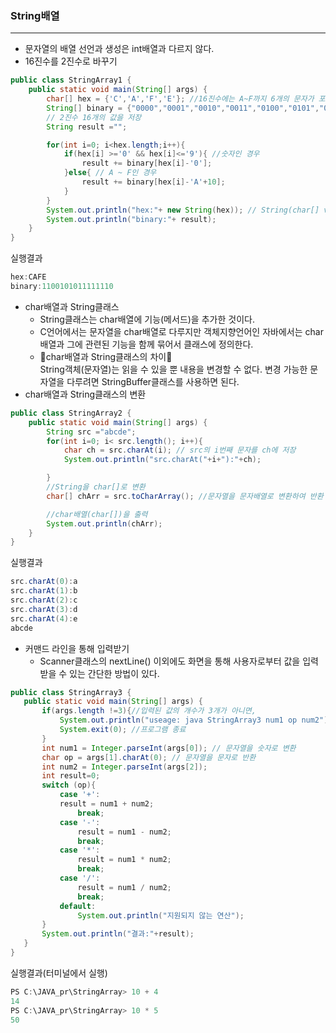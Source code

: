 ### String배열
---
+ 문자열의 배열 선언과 생성은 int배열과 다르지 않다.
+ 16진수를 2진수로 바꾸기
```java
public class StringArray1 {
    public static void main(String[] args) {
        char[] hex = {'C','A','F','E'}; //16진수에는 A~F까지 6개의 문자가 포함되므로 char[]배열로 처리
        String[] binary = {"0000","0001","0010","0011","0100","0101","0110","0111","1000","1001","1010","1011","1100","1101","1110","1111"};
        // 2진수 16개의 값을 저장
        String result ="";

        for(int i=0; i<hex.length;i++){
            if(hex[i] >='0' && hex[i]<='9'){ //숫자인 경우
                result += binary[hex[i]-'0'];
            }else{ // A ~ F인 경우
                result += binary[hex[i]-'A'+10];
            }
        }
        System.out.println("hex:"+ new String(hex)); // String(char[] value)
        System.out.println("binary:"+ result);
    }
}
```
실행결과
```java
hex:CAFE
binary:1100101011111110
```
+ char배열과 String클래스
  + String클래스는 char배열에 기능(메서드)을 추가한 것이다.
  + C언어에서는 문자열을 char배열로 다루지만 객체지향언어인 자바에서는 char배열과 그에 관련된 기능을 함께 묶어서 클래스에 정의한다.
  + 🎁char배열과 String클래스의 차이🎁  
  String객체(문자열)는 읽을 수 있을 뿐 내용을 변경할 수 없다. 변경 가능한 문자열을 다루려면 StringBuffer클래스를 사용하면 된다. 
+ char배열과 String클래스의 변환
```java
public class StringArray2 {
    public static void main(String[] args) {
        String src ="abcde";
        for(int i=0; i< src.length(); i++){
            char ch = src.charAt(i); // src의 i번째 문자를 ch에 저장
            System.out.println("src.charAt("+i+"):"+ch);

        }
        //String을 char[]로 변환
        char[] chArr = src.toCharArray(); //문자열을 문자배열로 변환하여 반환

        //char배열(char[])을 출력
        System.out.println(chArr);
    }
}
```
실행결과
```java
src.charAt(0):a
src.charAt(1):b
src.charAt(2):c
src.charAt(3):d
src.charAt(4):e
abcde
```
+ 커맨드 라인을 통해 입력받기
  + Scanner클래스의 nextLine() 이외에도 화면을 통해 사용자로부터 값을 입력받을 수 있는 간단한 방법이 있다.
 ```java
 public class StringArray3 {
    public static void main(String[] args) {
        if(args.length !=3){//입력된 값의 개수가 3개가 아니면,
            System.out.println("useage: java StringArray3 num1 op num2");
            System.exit(0); //프로그램 종료
        }
        int num1 = Integer.parseInt(args[0]); // 문자열을 숫자로 변환
        char op = args[1].charAt(0); // 문자열을 문자로 반환
        int num2 = Integer.parseInt(args[2]);
        int result=0;
        switch (op){
            case '+':
            result = num1 + num2;
                break;
            case '-':
                result = num1 - num2;
                break;
            case '*':
                result = num1 * num2;
                break;
            case '/':
                result = num1 / num2;
                break;
            default:
                System.out.println("지원되지 않는 연산");
        }
        System.out.println("결과:"+result);
    }
}
```
실행결과(터미널에서 실행)
```java
PS C:\JAVA_pr\StringArray> 10 + 4
14
PS C:\JAVA_pr\StringArray> 10 * 5
50
```
